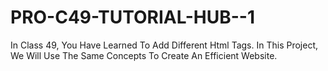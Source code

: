 # PRO-C49-TUTORIAL-HUB--1
In Class 49, You Have Learned To Add Different Html Tags. In This Project, We Will Use The Same Concepts To Create An Efficient Website.
